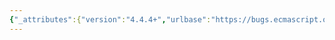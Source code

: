```yaml
---
{"_attributes":{"version":"4.4.4+","urlbase":"https://bugs.ecmascript.org/","maintainer":"dherman@mozilla.com"},"bug":{"bug_id":1574,"creation_ts":"2013-07-03 14:59:00 -0700","short_desc":"15.10.2 summary of \"web reality\" regexp syntax extensions","delta_ts":"2013-10-29 12:12:15 -0700","product":"Draft for 6th Edition","component":"normative change from ES5.x","version":"Rev 15: May 14, 2013 Draft","rep_platform":"All","op_sys":"All","bug_status":"RESOLVED","resolution":"FIXED","priority":"Normal","bug_severity":"enhancement","everconfirmed":true,"reporter":"pruiz9999","assigned_to":{"uid":"allen","name":"Allen Wirfs-Brock"},"long_desc":[{"commentid":4350,"comment_count":0,"who":"pruiz9999","bug_when":"2013-07-03 14:59:16 -0700","thetext":"There has been plenty of discussion of \"web reality\" syntax extensions to the ES5.1 regexp syntax. Over the past few years the main browsers seem to have mostly converged on how to interpret malformed patterns.\n\nThere seem to be 5 \"web reality\" extensions:\n- Handling of malformed {n,m} quantifiers\n- Look ahead assertions quantifiable\n- Octal escapes and their interaction with Decimal escapes (back references)\n- Malformed class ranges\n- Malformed control escapes (\\cA)\n\nRather than a lengthy prose description, I currently find that the Yarr parser\nhttps://github.com/WebKit/webkit/blob/master/Source/JavaScriptCore/yarr/YarrParser.h\ncaptures the \"web reality\" extensions as implemented by IE, FF, Chrome and Safari, and that in less than 1000 lines of heavily commented code.\n\nIn this area, there seems to be only one browser disagreement left:\n- FF and Safari accept the octal escape \\0000 as identical to \\0\n- Chrome and IE understand \\0000 as \\000 (i.e. \\0) followed by '0'\nThe latter implementation seems to make more sense, as it matches with the handling of octal escapes in strings in all 4 browsers. The Yarr parser implements the former."},{"commentid":4385,"comment_count":1,"who":"pruiz9999","bug_when":"2013-07-12 14:28:36 -0700","thetext":"The handling of \\0000 seems to be a Yarr implementation bug:\n- Yarr limits octals to \\0377\n- Pre-yarr Firefox has the same behaviour as IE and Chrome today"},{"commentid":4386,"comment_count":2,"who":"pruiz9999","bug_when":"2013-07-12 14:47:14 -0700","thetext":"There is another difference: the handling of \\8 and \\9 in patterns when there is no eighth or ninth capture:\n- IE and Chrome say \\8 equals '8' (identity escape, as in literal strings)\n- Safari and FF say \\8 equals '\\' + '8' (malformed pattern taken as literal atoms)\n\nIn this case it is not a Yarr issue, as pre-yarr FF handles this the same way as current FF. I guess either interpretation could be argued to conform to the principle of least surprise. \n\nMy gut feel is that this pattern is very rarely seen in \"web reality\", but I have no data to support this."},{"commentid":6181,"comment_count":3,"who":{"uid":"allen","name":"Allen Wirfs-Brock"},"bug_when":"2013-10-29 12:12:15 -0700","thetext":"Rev20 Annex B now contains the \"web reality\" spec. prepared by Luke Hoban http://wiki.ecmascript.org/doku.php?id=strawman:match_web_reality_spec \n\nIf you see any issue with it you should report them as separate bugs."}]}}
---
```

